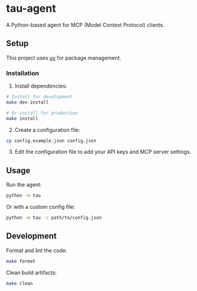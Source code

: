 # tau-agent

A Python-based agent for MCP (Model Context Protocol) clients.

## Setup

This project uses [uv](https://github.com/astral-sh/uv) for package management.

### Installation

1. Install dependencies:

```bash
# Install for development
make dev-install

# Or install for production
make install
```

2. Create a configuration file:

```bash
cp config.example.json config.json
```

3. Edit the configuration file to add your API keys and MCP server settings.

## Usage

Run the agent:

```bash
python -m tau
```

Or with a custom config file:

```bash
python -m tau -c path/to/config.json
```

## Development

Format and lint the code:

```bash
make format
```

Clean build artifacts:

```bash
make clean
```
